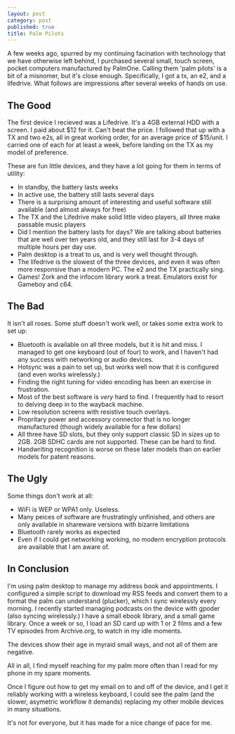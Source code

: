 ```yaml
---
layout: post
category: post
published: true
title: Palm Pilots
---
```

A few weeks ago, spurred by my continuing facination with technology that we have otherwise left behind, I purchased several small, touch screen, pocket computers manufactured by PalmOne. Calling them 'palm pilots' is a bit of a misnomer, but it's close enough. Specifically, I got a tx, an e2, and a lifedrive. What follows are impressions after several weeks of hands on use.

## The Good

The first device I recieved was a Lifedrive. It's a 4GB external HDD with a screen. I paid about $12 for it. Can't beat the price. I followed that up with a TX and two e2s, all in great working order, for an average price of $15/unit. I carried one of each for at least a week, before landing on the TX as my model of preference. 

These are fun little devices, and they have a lot going for them in terms of utility:

- In standby, the battery lasts weeks
- In active use, the battery still lasts several days
- There is a surprising amount of interesting and useful software still available (and almost always for free) 
- The TX and the Lifedrive make solid little video players, all three make passable music players
- Did I mention the battery lasts for days? We are talking about batteries that are well over ten years old, and they still last for 3-4 days of multiple hours per day use.
- Palm desktop is a treat to us, and is very well thought through.
- The lifedrive is the slowest of the three devices, and even it was often more responsive than a modern PC. The e2 and the TX practically sing.
- Games! Zork and the infocom library work a treat. Emulators exist for Gameboy and c64.

## The Bad

It isn't all roses. Some stuff doesn't work well, or takes some extra work to set up:

- Bluetooth is available on all three models, but it is hit and miss. I managed to get one keyboard (out of four) to work, and I haven't had any success with networking or audio devices. 
- Hotsync was a pain to set up, but works well now that it is configured (and even works wirelessly.)
- Finding the right tuning for video encoding has been an exercise in frustration.
- Most of the best software is *very* hard to find. I frequently had to resort to delving deep in to the wayback machine.
- Low resolution screens with resistive touch overlays. 
- Propritary power and accessory connector that is no longer manufactured (though widely available for a few dollars) 
- All three have SD slots, but they only support classic SD in sizes up to 2GB. 2GB SDHC cards are not supported. These can be hard to find. 
- Handwriting recognition is worse on these later models than on earlier models for patent reasons.

## The Ugly 

Some things don't work at all:

- WiFi is WEP or WPA1 only. Useless.
- Many peices of software are frustratingly unfinished, and others are only available in shareware versions with bizarre limitations
- Bluetooth rarely works as expected
- Even if I could get networking working, no modern encryption protocols are available that I am aware of.

## In Conclusion 

I'm using palm desktop to manage my address book and appointments. I configured a simple script to download my RSS feeds and convert them to a format the palm can understand (plucker), which I sync wirelessly every morning. I recently started managing podcasts on the device with gpoder (also syncing wirelessly.) I have a small ebook library, and a small game library. Once a week or so, I load an SD card up with 1 or 2 films and a few TV episodes from Archive.org, to watch in my idle moments.

The devices show their age in myraid small ways, and not all of them are negative. 

All in all, I find myself reaching for my palm more often than I read for my phone in my spare moments. 

Once I figure out how to get my email on to and off of the device, and I get it reliably working with a wireless keyboard, I could see the palm (and the slower, asymetric workflow it demands) replacing my other mobile devices in many situations.

It's not for everyone, but it has made for a nice change of pace for me.
